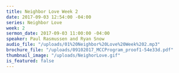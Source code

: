 ```yaml
---
title: Neighbor Love Week 2
date: 2017-09-03 12:54:00 -04:00
series: Neighbor Love
week: 2
sermon_date: 2017-09-03 11:00:00 -04:00
speaker: Paul Rasmussen and Ryan Snow
audio_file: "/uploads/01%20Neighbor%20Love%20Week%202.mp3"
brochure_file: "/uploads/09102017_MCCProgram_proof1-54e33d.pdf"
thumbnail_image: "/uploads/NeighorLove.gif"
is_featured: false
---
```


